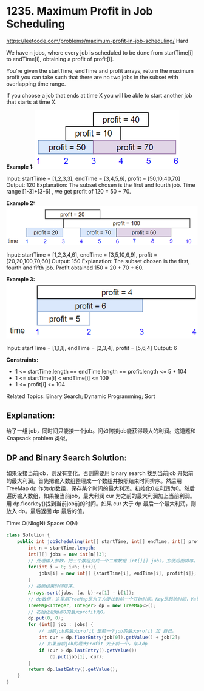# 1235. Maximum Profit in Job Scheduling
<https://leetcode.com/problems/maximum-profit-in-job-scheduling/>
Hard

We have n jobs, where every job is scheduled to be done from startTime[i] to endTime[i], obtaining a profit of profit[i].

You're given the startTime, endTime and profit arrays, return the maximum profit you can take such that there are no two jobs in the subset with overlapping time range.

If you choose a job that ends at time X you will be able to start another job that starts at time X.

 

**Example 1:**
![alt text](../resources/1235_q1.png)

Input: startTime = [1,2,3,3], endTime = [3,4,5,6], profit = [50,10,40,70]
Output: 120
Explanation: The subset chosen is the first and fourth job. 
Time range [1-3]+[3-6] , we get profit of 120 = 50 + 70.

**Example 2:**
![alt text](../resources/1235_q2.png)

Input: startTime = [1,2,3,4,6], endTime = [3,5,10,6,9], profit = [20,20,100,70,60]
Output: 150
Explanation: The subset chosen is the first, fourth and fifth job. 
Profit obtained 150 = 20 + 70 + 60.

**Example 3:**
![alt text](../resources/1235_q3.png)

Input: startTime = [1,1,1], endTime = [2,3,4], profit = [5,6,4]
Output: 6
 

**Constraints:**
* 1 <= startTime.length == endTime.length == profit.length <= 5 * 104
* 1 <= startTime[i] < endTime[i] <= 109
* 1 <= profit[i] <= 104


Related Topics: Binary Search; Dynamic Programming; Sort

## Explanation:
给了一组 job，同时间只能接一个job。问如何接job能获得最大的利润。这道题和 Knapsack problem 类似。

## DP and Binary Search Solution: 
如果没接当前job，则没有变化。否则需要用 binary search 找到当前job 开始前的最大利润。首先把输入数组整理成一个数组并按照结束时间排序。然后用TreeMap dp 作为dp数组，保存某个时间的最大利润。初始化0点利润为0。然后遍历输入数组，如果接当前job，最大利润 cur 为之前的最大利润加上当前利润。用 dp.floorkey()找到当前job前的时间。如果 cur 大于 dp 最后一个最大利润，则放入 dp。最后返回 dp 最后的值。

Time: O(NlogN)
Space: O(N)

```java
class Solution {
    public int jobScheduling(int[] startTime, int[] endTime, int[] profit) {
        int n = startTime.length;
        int[][] jobs = new int[n][3];
        // 处理输入参数，把三个数组变成一个二维数组 int[][] jobs。方便后面排序。
        for(int i = 0; i<n; i++){
            jobs[i] = new int[] {startTime[i], endTime[i], profit[i]};
        }
        // 按照结束时间排序。
        Arrays.sort(jobs, (a, b)->a[1] - b[1]);
        // dp数组，这里用TreeMap是为了方便找到前一个开始时间。Key是起始时间，Value是最大profit
        TreeMap<Integer, Integer> dp = new TreeMap<>(); 
        // 初始化起始点0的最大profit为0。
        dp.put(0, 0);
        for (int[] job : jobs) {
            // 当前job的最大profit 是前一个job的最大profit 加 自己。
            int cur = dp.floorEntry(job[0]).getValue() + job[2];
            // 如果当前job的最大profit 大于前一个，存入dp
            if (cur > dp.lastEntry().getValue())
                dp.put(job[1], cur);
        }
        return dp.lastEntry().getValue();
    }
}
```